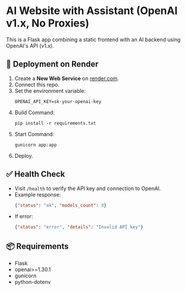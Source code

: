 
# AI Website with Assistant (OpenAI v1.x, No Proxies)

This is a Flask app combining a static frontend with an AI backend using OpenAI's API (v1.x).

## 🚀 Deployment on Render

1. Create a **New Web Service** on [render.com](https://render.com).
2. Connect this repo.
3. Set the environment variable:
   ```
   OPENAI_API_KEY=sk-your-openai-key
   ```
4. Build Command:
   ```
   pip install -r requirements.txt
   ```
5. Start Command:
   ```
   gunicorn app:app
   ```
6. Deploy.

## ✅ Health Check

- Visit `/health` to verify the API key and connection to OpenAI.
- Example response:
  ```json
  {"status": "ok", "models_count": 8}
  ```
- If error:
  ```json
  {"status": "error", "details": "Invalid API key"}
  ```

## 📦 Requirements
- Flask
- openai>=1.30.1
- gunicorn
- python-dotenv
